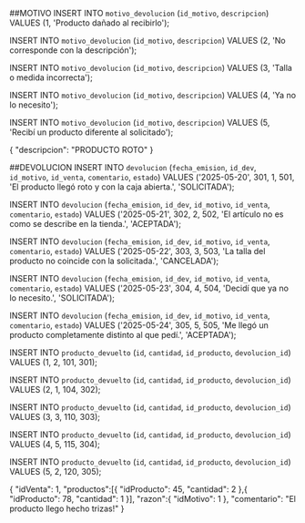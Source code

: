 ##MOTIVO
INSERT INTO `motivo_devolucion` (`id_motivo`, `descripcion`)
VALUES (1, 'Producto dañado al recibirlo');

INSERT INTO `motivo_devolucion` (`id_motivo`, `descripcion`)
VALUES (2, 'No corresponde con la descripción');

INSERT INTO `motivo_devolucion` (`id_motivo`, `descripcion`)
VALUES (3, 'Talla o medida incorrecta');

INSERT INTO `motivo_devolucion` (`id_motivo`, `descripcion`)
VALUES (4, 'Ya no lo necesito');

INSERT INTO `motivo_devolucion` (`id_motivo`, `descripcion`)
VALUES (5, 'Recibí un producto diferente al solicitado');

{
"descripcion": "PRODUCTO ROTO"
}

##DEVOLUCION
INSERT INTO `devolucion` (`fecha_emision`, `id_dev`, `id_motivo`, `id_venta`, `comentario`, `estado`)
VALUES ('2025-05-20', 301, 1, 501, 'El producto llegó roto y con la caja abierta.', 'SOLICITADA');

INSERT INTO `devolucion` (`fecha_emision`, `id_dev`, `id_motivo`, `id_venta`, `comentario`, `estado`)
VALUES ('2025-05-21', 302, 2, 502, 'El artículo no es como se describe en la tienda.', 'ACEPTADA');

INSERT INTO `devolucion` (`fecha_emision`, `id_dev`, `id_motivo`, `id_venta`, `comentario`, `estado`)
VALUES ('2025-05-22', 303, 3, 503, 'La talla del producto no coincide con la solicitada.', 'CANCELADA');

INSERT INTO `devolucion` (`fecha_emision`, `id_dev`, `id_motivo`, `id_venta`, `comentario`, `estado`)
VALUES ('2025-05-23', 304, 4, 504, 'Decidí que ya no lo necesito.', 'SOLICITADA');

INSERT INTO `devolucion` (`fecha_emision`, `id_dev`, `id_motivo`, `id_venta`, `comentario`, `estado`)
VALUES ('2025-05-24', 305, 5, 505, 'Me llegó un producto completamente distinto al que pedí.', 'ACEPTADA');


INSERT INTO `producto_devuelto` (`id`, `cantidad`, `id_producto`, `devolucion_id`) 
VALUES (1, 2, 101, 301);

INSERT INTO `producto_devuelto` (`id`, `cantidad`, `id_producto`, `devolucion_id`) 
VALUES (2, 1, 104, 302);

INSERT INTO `producto_devuelto` (`id`, `cantidad`, `id_producto`, `devolucion_id`) 
VALUES (3, 3, 110, 303);

INSERT INTO `producto_devuelto` (`id`, `cantidad`, `id_producto`, `devolucion_id`) 
VALUES (4, 5, 115, 304);

INSERT INTO `producto_devuelto` (`id`, `cantidad`, `id_producto`, `devolucion_id`) 
VALUES (5, 2, 120, 305);


{
"idVenta": 1,
"productos":[{
"idProducto": 45,
"cantidad": 2
},{
"idProducto": 78,
"cantidad": 1
}],
"razon":{
"idMotivo": 1
},
"comentario": "El producto llego hecho trizas!"
}
